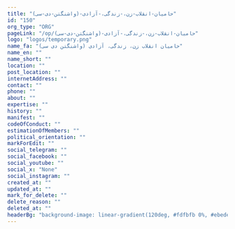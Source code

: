 ```yaml
---
title: "حامیان-انقلاب-زن،-زندگی،-آزادی-(واشنگتن-دی-سی)"
id: "150"
org_type: "ORG"
pageLink: "/op/حامیان-انقلاب-زن،-زندگی،-آزادی-(واشنگتن-دی-سی)"
logo: "logos/temporary.png"
name_fa: "حامیان انقلاب زن، زندگی، آزادی (واشنگتن دی سی)"
name_en: ""
name_short: ""
location: ""
post_location: ""
internetAddress: ""
contact: ""
phone: ""
about: ""
expertise: ""
history: ""
manifest: ""
codeOfConduct: ""
estimationOfMembers: ""
political_orientation: ""
markForEdit: ""
social_telegram: ""
social_facebook: ""
social_youtube: ""
social_x: "None"
social_instagram: ""
created_at: ""
updated_at: ""
mark_for_delete: ""
delete_reason: ""
deleted_at: ""
headerBg: "background-image: linear-gradient(120deg, #fdfbfb 0%, #ebedee 100%);"
---
```


